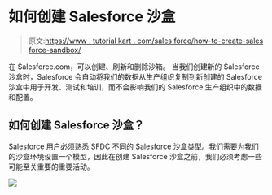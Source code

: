# 如何创建 Salesforce 沙盒

> 原文:[https://www . tutorial kart . com/sales force/how-to-create-sales force-sandbox/](https://www.tutorialkart.com/salesforce/how-to-create-salesforce-sandbox/)

在 Salesforce.com，可以创建、刷新和删除沙箱。 当我们创建新的 Salesforce 沙盒时，Salesforce 会自动将我们的数据从生产组织复制到新创建的 Salesforce 沙盒中用于开发、测试和培训，而不会影响我们的 Salesforce 生产组织中的数据和配置。

## 如何创建 Salesforce 沙盒？

Salesforce 用户必须熟悉 SFDC 不同的 [Salesforce 沙盒类型](https://www.tutorialkart.com/salesforce/different-salesforce-sandbox-types/)。我们需要为我们的沙盒环境设置一个模型，因此在创建 Salesforce 沙盒之前，我们必须考虑一些可能至关重要的重要活动。

[![](../Images/925da31b32d6bc3827932f6c8afb11bb.png)](https://www.tutorialkart.com/)